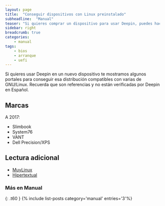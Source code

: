 ```yaml
---
layout: page
title:  "Conseguir dispositivos con Linux preinstalado"
subheadline:  "Manual"
teaser: "Si quieres comprar un dispositivo para usar Deepin, puedes hacerlo"
sidebar: right
breadcrumb: true
categories:
    - manual
tags:
    - bios
    - arranque
    - uefi
---
```


Si quieres usar Deepin en un nuevo dispositivo te mostramos algunos portales para conseguir esa distribución compatibles con varias de GNU/Linux. Recuerda que son referencias y no están verificadas por Deepin en Español.

## Marcas
A 2017:
* Slimbook
* System76
* VANT
* Dell Precision/XPS

## Lectura adicional
* [MuyLinux](https://www.muylinux.com/pcs-y-portatiles/)
* [Hipertextual](https://hipertextual.com/archivo/2013/10/computadoras-con-linux/)

### Más en Manual
{: .t60 }
{% include list-posts category='manual' entries='3'%}
